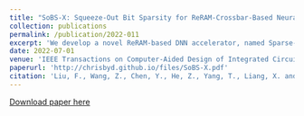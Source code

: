 ```yaml
---
title: "SoBS-X: Squeeze-Out Bit Sparsity for ReRAM-Crossbar-Based Neural Network Accelerator"
collection: publications
permalink: /publication/2022-011
excerpt: 'We develop a novel ReRAM-based DNN accelerator, named Sparse-Multiplication-Engine (SME), based on a hardware and software co-design framework.'
date: 2022-07-01
venue: 'IEEE Transactions on Computer-Aided Design of Integrated Circuits and Systems.'
paperurl: 'http://chrisbyd.github.io/files/SoBS-X.pdf'
citation: 'Liu, F., Wang, Z., Chen, Y., He, Z., Yang, T., Liang, X. and Jiang, L., 2022. SoBS-X: Squeeze-Out Bit Sparsity for ReRAM-Crossbar-Based Neural Network Accelerator. IEEE Transactions on Computer-Aided Design of Integrated Circuits and Systems.'
---
```

[Download paper here](http://chrisbyd.github.io/files/SoBS-X.pdf)
